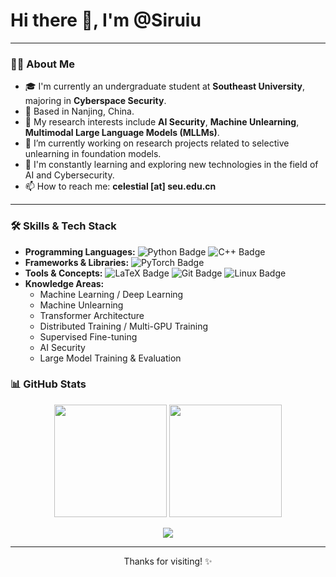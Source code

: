 # Hi there 👋, I'm @Siruiu 
---

### 👨‍💻 About Me
*   🎓 I'm currently an undergraduate student at **Southeast University**, majoring in **Cyberspace Security**.
*   📍 Based in Nanjing, China.
*   🔬 My research interests include **AI Security**, **Machine Unlearning**, **Multimodal Large Language Models (MLLMs)**.
*   🔭 I’m currently working on research projects related to selective unlearning in foundation models.
*   🌱 I'm constantly learning and exploring new technologies in the field of AI and Cybersecurity.
*   📫 How to reach me: **celestial [at] seu.edu.cn** 
---

### 🛠️ Skills & Tech Stack

*   **Programming Languages:**
    ![Python Badge](https://img.shields.io/badge/Python-3776AB?logo=python&logoColor=fff&style=flat)
    ![C++ Badge](https://img.shields.io/badge/C%2B%2B-00599C?logo=cplusplus&logoColor=fff&style=flat)
*   **Frameworks & Libraries:**
    ![PyTorch Badge](https://img.shields.io/badge/PyTorch-EE4C2C?logo=pytorch&logoColor=fff&style=flat)
*   **Tools & Concepts:**
    ![LaTeX Badge](https://img.shields.io/badge/LaTeX-008080?logo=latex&logoColor=fff&style=flat)
    ![Git Badge](https://img.shields.io/badge/Git-F05032?logo=git&logoColor=fff&style=flat)
    ![Linux Badge](https://img.shields.io/badge/Linux-FCC624?logo=linux&logoColor=000&style=flat)
*   **Knowledge Areas:**
    *   Machine Learning / Deep Learning
    *   Machine Unlearning
    *   Transformer Architecture
    *   Distributed Training / Multi-GPU Training
    *   Supervised Fine-tuning
    *   AI Security
    *   Large Model Training & Evaluation

### 📊 GitHub Stats

<p align="center">
  <img height="180em" src="https://github-readme-stats.vercel.app/api?username=Siruiu&show_icons=true&theme=radical&count_private=true&hide_border=true" />
  <img height="180em" src="https://github-readme-stats.vercel.app/api/top-langs/?username=Siruiu&layout=compact&theme=radical&hide_border=true&langs_count=8" />
</p>

<!-- (可选) 添加贡献图 -->
<p align="center">
  <img src="https://github-readme-activity-graph.vercel.app/graph?username=Siruiu&theme=react-dark&hide_border=true" />
</p>

---

<!-- 你可以添加 WakaTime, Spotify, Jokes 等模块，如果需要的话 -->
<!-- 像参考示例一样，可以在末尾添加一些有趣的图片或 GIF -->

<p align="center">Thanks for visiting! ✨</p>
